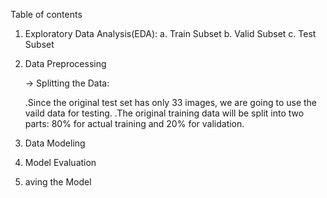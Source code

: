 Table of contents

1. Exploratory Data Analysis(EDA):
   a. Train Subset
   b. Valid Subset
   c. Test Subset
2. Data Preprocessing

   -> Splitting the Data:

   .Since the original test set has only 33 images, we are going to use the vaild data for testing.
   .The original training data will be split into two parts: 80% for actual training and 20% for validation.
3. Data Modeling
4.  Model Evaluation
5.   aving the Model
   
